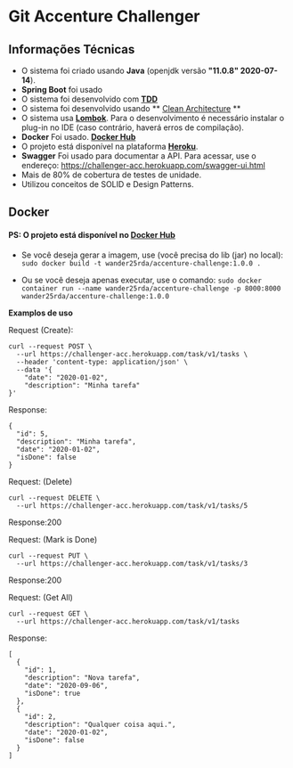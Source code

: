 # Git Accenture Challenger



## Informações Técnicas
* O sistema foi criado usando **Java** (openjdk versão **"11.0.8" 2020-07-14**).
* **Spring Boot** foi usado
* O sistema foi desenvolvido com **[TDD](https://pt.wikipedia.org/wiki/Test_Driven_Development)**
* O sistema foi desenvolvido usando ** [Clean Architecture](https://stackoverflow.com/tags/clean-architecture/info) **
* O sistema usa **[Lombok](https://projectlombok.org/)**. Para o desenvolvimento é necessário instalar o plug-in no IDE (caso contrário, haverá erros de compilação).
* **Docker** Foi usado. **[Docker Hub](https://hub.docker.com/repository/docker/wander25rda/accenture-challenge)**
* O projeto está disponível na plataforma **[Heroku](https://challenger-acc.herokuapp.com/)**.
* **Swagger** Foi usado para documentar a API. Para acessar, use o endereço: https://challenger-acc.herokuapp.com/swagger-ui.html
* Mais de 80% de cobertura de testes de unidade.
* Utilizou conceitos de SOLID e Design Patterns.

## Docker
#### PS: O projeto está disponível no [Docker Hub](https://hub.docker.com/repository/docker/wander25rda/accenture-challenge)

* Se você deseja gerar a imagem, use (você precisa do lib (jar) no local):
```sudo docker build -t wander25rda/accenture-challenge:1.0.0 .```

* Ou se você deseja apenas executar, use o comando:
```sudo docker container run --name wander25rda/accenture-challenge -p 8000:8000 wander25rda/accenture-challenge:1.0.0```



**Examplos de uso**


Request (Create):

```
curl --request POST \
  --url https://challenger-acc.herokuapp.com/task/v1/tasks \
  --header 'content-type: application/json' \
  --data '{
	"date": "2020-01-02",
	"description": "Minha tarefa"
}'
```
Response:

```
{
  "id": 5,
  "description": "Minha tarefa",
  "date": "2020-01-02",
  "isDone": false
}
```

Request: (Delete)

```
curl --request DELETE \
  --url https://challenger-acc.herokuapp.com/task/v1/tasks/5
```
Response:200

Request: (Mark is Done)

```
curl --request PUT \
  --url https://challenger-acc.herokuapp.com/task/v1/tasks/3
```
Response:200

Request: (Get All)

```
curl --request GET \
  --url https://challenger-acc.herokuapp.com/task/v1/tasks
```
Response:

```
[
  {
    "id": 1,
    "description": "Nova tarefa",
    "date": "2020-09-06",
    "isDone": true
  },
  {
    "id": 2,
    "description": "Qualquer coisa aqui.",
    "date": "2020-01-02",
    "isDone": false
  }
]

```



